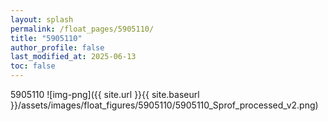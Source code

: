 ```yaml
---
layout: splash
permalink: /float_pages/5905110/
title: "5905110"
author_profile: false
last_modified_at: 2025-06-13
toc: false
---
```

 
5905110
![img-png]({{ site.url }}{{ site.baseurl }}/assets/images/float_figures/5905110/5905110_Sprof_processed_v2.png)